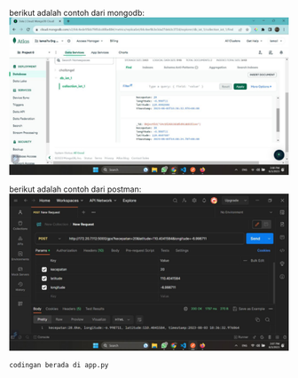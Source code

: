 berikut adalah contoh dari mongodb:
    ![Alt text](gambar/exam_mongodb.jpg?raw=true)

berikut adalah contoh dari postman:
    ![Alt text](gambar/exam_postman.jpg?raw=true)
    

    codingan berada di app.py